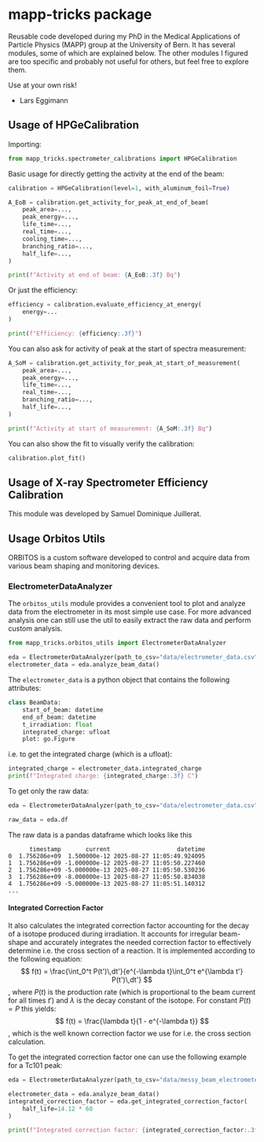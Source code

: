 # mapp-tricks package
Reusable code developed during my PhD in the Medical Applications of Particle Physics (MAPP) group at the University of Bern. It has several modules, some of which are explained below. The other modules I figured are too specific and probably not useful for others, but feel free to explore them.


Use at your own risk!
- Lars Eggimann

## Usage of HPGeCalibration

Importing:
```python
from mapp_tricks.spectrometer_calibrations import HPGeCalibration
```

Basic usage for directly getting the activity at the end of the beam:
```python
calibration = HPGeCalibration(level=1, with_aluminum_foil=True)

A_EoB = calibration.get_activity_for_peak_at_end_of_beam(
    peak_area=...,
    peak_energy=...,
    life_time=...,
    real_time=...,
    cooling_time=...,
    branching_ratio=...,
    half_life=...,
)

print(f"Activity at end of beam: {A_EoB:.3f} Bq")
```

Or just the efficiency:
```python
efficiency = calibration.evaluate_efficiency_at_energy(
    energy=...
)

print(f"Efficiency: {efficiency:.3f}")
```

You can also ask for activity of peak at the start of spectra measurement:
```python
A_SoM = calibration.get_activity_for_peak_at_start_of_measurement(
    peak_area=...,
    peak_energy=...,
    life_time=...,
    real_time=...,
    branching_ratio=...,
    half_life=...,
)

print(f"Activity at start of measurement: {A_SoM:.3f} Bq")
```

You can also show the fit to visually verify the calibration:
```python
calibration.plot_fit()
```

## Usage of X-ray Spectrometer Efficiency Calibration
This module was developed by Samuel Dominique Juillerat.



## Usage Orbitos Utils
ORBITOS is a custom software developed to control and acquire data from various beam shaping and monitoring devices.

### ElectrometerDataAnalyzer
The `orbitos_utils` module provides a convenient tool to plot and analyze data from the electrometer in its most simple use case. For more advanced analysis one can still use the util to easily extract the raw data and perform custom analysis.

```python
from mapp_tricks.orbitos_utils import ElectrometerDataAnalyzer

eda = ElectrometerDataAnalyzer(path_to_csv="data/electrometer_data.csv")
electrometer_data = eda.analyze_beam_data()
```

The `electrometer_data` is a python object that contains the following attributes:
```python
class BeamData:
    start_of_beam: datetime
    end_of_beam: datetime
    t_irradiation: float
    integrated_charge: ufloat
    plot: go.Figure
```

i.e. to get the integrated charge (which is a ufloat):
```python
integrated_charge = electrometer_data.integrated_charge
print(f"Integrated charge: {integrated_charge:.3f} C")
```

To get only the raw data:
```python
eda = ElectrometerDataAnalyzer(path_to_csv="data/electrometer_data.csv")

raw_data = eda.df
```
The raw data is a pandas dataframe which looks like this
```
      timestamp       current                   datetime
0  1.756286e+09  1.500000e-12 2025-08-27 11:05:49.924095
1  1.756286e+09 -1.000000e-12 2025-08-27 11:05:50.227460
2  1.756286e+09 -5.000000e-13 2025-08-27 11:05:50.530236
3  1.756286e+09 -8.000000e-13 2025-08-27 11:05:50.834038
4  1.756286e+09 -5.000000e-13 2025-08-27 11:05:51.140312
...
```

#### Integrated Correction Factor
It also calculates the integrated correction factor accounting for the decay of a isotope produced during irradiation. It accounts for irregular beam-shape and accurately integrates the needed correction factor to effectively determine i.e. the cross section of a reaction. It is implemented according to the following equation:
$$
f(t) = \frac{\int_0^t P(t')\,dt'}{e^{-\lambda t}\int_0^t e^{\lambda t'} P(t')\,dt'}
$$
, where $P(t)$ is the production rate (which is proportional to the beam current for all times $t'$) and $\lambda$ is the decay constant of the isotope. For constant $P(t) = P$ this yields:
$$
f(t) = \frac{\lambda t}{1 - e^{-\lambda t}}
$$
, which is the well known correction factor we use for i.e. the cross section calculation.

To get the integrated correction factor one can use the following example for a Tc101 peak:

```python
eda = ElectrometerDataAnalyzer(path_to_csv="data/messy_beam_electrometer_data.csv")

electrometer_data = eda.analyze_beam_data()
integrated_correction_factor = eda.get_integrated_correction_factor(
    half_life=14.12 * 60
)

print(f"Integrated correction factor: {integrated_correction_factor:.3f}")
```

